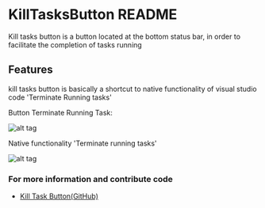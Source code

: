 # KillTasksButton README

Kill tasks button is a button located at the bottom status bar, in order to facilitate the completion of tasks running

## Features

kill tasks button is basically a shortcut to native functionality of visual studio code 'Terminate Running tasks' 

 Button Terminate Running Task:
 
![alt tag](/Users/dtrajano/Documents/Workspaces/VisualStudioCodeExtensions/KillTasksButton/src/images/killTaskButton.png)

Native functionality 'Terminate running tasks'

![alt tag](/Users/dtrajano/Documents/Workspaces/VisualStudioCodeExtensions/KillTasksButton/src/images/nativeTerminateRunTasks.png)

### For more information and contribute code

* [Kill Task Button(GitHub)](http://code.visualstudio.com/docs/languages/markdown)